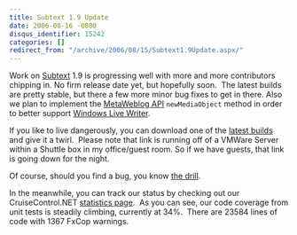 ```yaml
---
title: Subtext 1.9 Update
date: 2006-08-16 -0800
disqus_identifier: 15242
categories: []
redirect_from: "/archive/2006/08/15/Subtext1.9Update.aspx/"
---
```


Work on [Subtext](http://subtextproject.com/ "Subtext Project Site") 1.9
is progressing well with more and more contributors chipping in. No firm
release date yet, but hopefully soon.  The latest builds are pretty
stable, but there a few more minor bug fixes to get in there. Also we
plan to implement the [MetaWeblog
API](http://www.xmlrpc.com/metaWeblogApi "RFC: MetaWeblog API")
`newMediaObject` method in order to better support [Windows Live
Writer](http://windowslivewriter.spaces.live.com/blog/cns!D85741BB5E0BE8AA!174.entry "Windows Live Writer Blog Editor").

If you like to live dangerously, you can download one of the [latest
builds](http://haacked.dyndns.org/builds/archive/ "latest Subtext builds")
and give it a twirl.  Please note that link is running off of a VMWare
Server within a Shuttle box in my office/guest room. So if we have
guests, that link is going down for the night.

Of course, should you find a bug, you know [the
drill](http://sourceforge.net/tracker/?group_id=137896&atid=739979 "Subtext Bug Report").

In the meanwhile, you can track our status by checking out our
CruiseControl.NET [statistics
page](http://haacked.dyndns.org/ccnet/server/local/project/SubText/ViewStatisticsReport.aspx "Subtext Build Stats"). 
As you can see, our code coverage from unit tests is steadily climbing,
currently at 34%.  There are 23584 lines of code with 1367 FxCop
warnings.

